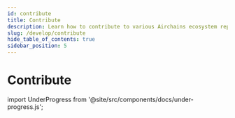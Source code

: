```yaml
---
id: contribute
title: Contribute
description: Learn how to contribute to various Airchains ecosystem repositories with guidelines and best practices.
slug: /develop/contribute
hide_table_of_contents: true
sidebar_position: 5
---
```


# Contribute

import UnderProgress from '@site/src/components/docs/under-progress.js';

<UnderProgress />

